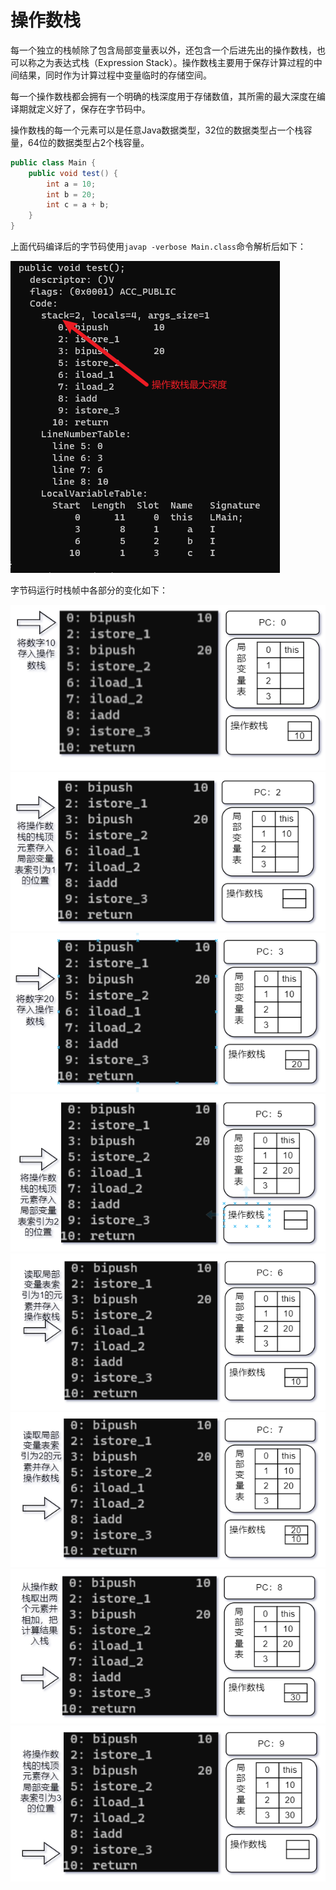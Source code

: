 # 操作数栈

每一个独立的栈帧除了包含局部变量表以外，还包含一个后进先出的操作数栈，也可以称之为表达式栈（Expression Stack）。操作数栈主要用于保存计算过程的中间结果，同时作为计算过程中变量临时的存储空间。

每一个操作数栈都会拥有一个明确的栈深度用于存储数值，其所需的最大深度在编译期就定义好了，保存在字节码中。

操作数栈的每一个元素可以是任意Java数据类型，32位的数据类型占一个栈容量，64位的数据类型占2个栈容量。

```java
public class Main {
    public void test() {
        int a = 10;
        int b = 20;
        int c = a + b;
    }
}
```

上面代码编译后的字节码使用`javap -verbose Main.class`命令解析后如下：

![](./img/stack0.png)

字节码运行时栈帧中各部分的变化如下：

![](./img/stack1.png)
![](./img/stack2.png)
![](./img/stack3.png)
![](./img/stack4.png)
![](./img/stack5.png)
![](./img/stack6.png)
![](./img/stack7.png)
![](./img/stack8.png)
